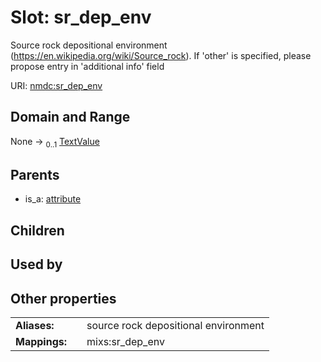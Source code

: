 
# Slot: sr_dep_env


Source rock depositional environment (https://en.wikipedia.org/wiki/Source_rock). If 'other' is specified, please propose entry in 'additional info' field

URI: [nmdc:sr_dep_env](https://microbiomedata/meta/sr_dep_env)


## Domain and Range

None &#8594;  <sub>0..1</sub> [TextValue](TextValue.md)

## Parents

 *  is_a: [attribute](attribute.md)

## Children


## Used by


## Other properties

|  |  |  |
| --- | --- | --- |
| **Aliases:** | | source rock depositional environment |
| **Mappings:** | | mixs:sr_dep_env |

